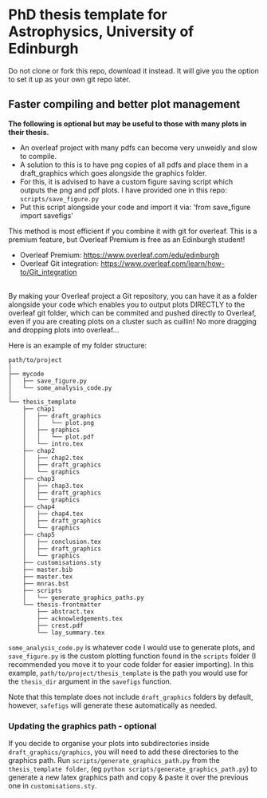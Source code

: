 # PhD thesis template for Astrophysics, University of Edinburgh

Do not clone or fork this repo, download it instead. It will give you the option to set it up as your own git repo later.

## Faster compiling and better plot management
**The following is optional but may be useful to those with many plots in their thesis.**

* An overleaf project with many pdfs can become very unweidly and slow to compile.
* A solution to this is to have png copies of all pdfs and place them in a draft_graphics
which goes alongside the graphics folder. 
* For this, it is advised to have a custom figure saving script which outputs the png and pdf plots. I have provided one in this repo: `scripts/save_figure.py`
* Put this script alongside your code and import it via: 'from save_figure import savefigs'

This method is most efficient if you combine it with git for overleaf. This is a premium feature, but Overleaf Premium is free as an Edinburgh student!
* Overleaf Premium: https://www.overleaf.com/edu/edinburgh
* Overleaf Git integration: https://www.overleaf.com/learn/how-to/Git_integration

\
By making your Overleaf project a Git repository, you can have it as a folder alongside your code 
which enables you to output plots DIRECTLY to the overleaf git folder, which can be 
commited and pushed directly to Overleaf, even if you are creating plots on a cluster such as cuillin!
No more dragging and dropping plots into overleaf...

Here is an example of my folder structure:
```
path/to/project
│
├── mycode
│   ├── save_figure.py
│   └── some_analysis_code.py
│
└── thesis_template
    ├── chap1
    │   ├── draft_graphics
    │   │   └── plot.png
    │   ├── graphics
    │   │   └── plot.pdf
    │   └── intro.tex
    ├── chap2
    │   ├── chap2.tex
    │   ├── draft_graphics
    │   └── graphics
    ├── chap3
    │   ├── chap3.tex
    │   ├── draft_graphics
    │   └── graphics
    ├── chap4
    │   ├── chap4.tex
    │   ├── draft_graphics
    │   └── graphics
    ├── chap5
    │   ├── conclusion.tex
    │   ├── draft_graphics
    │   └── graphics
    ├── customisations.sty
    ├── master.bib
    ├── master.tex
    ├── mnras.bst
    ├── scripts
    │   └── generate_graphics_paths.py
    └── thesis-frontmatter
        ├── abstract.tex
        ├── acknowledgements.tex
        ├── crest.pdf
        └── lay_summary.tex
```

`some_analysis_code.py` is whatever code I would use to generate plots,
and `save_figure.py` is the custom plotting function found in the `scripts` folder
(I recommended you move it to your code folder for easier importing).
In this example, `path/to/project/thesis_template` is the path you would use for the 
`thesis_dir` argument in the `savefigs` function.

Note that this template does not include `draft_graphics` folders by default,
however, `safefigs` will generate these automatically as needed.

### Updating the graphics path - optional
If you decide to organise your plots into subdirectories inside `draft_graphics/graphics`, you will need to add these directories to the graphics path.
Run `scripts/generate_graphics_path.py` from the `thesis_template folder`, (eg `python scripts/generate_graphics_path.py`) to generate a new latex graphics path and copy & paste it over the previous one in `customisations.sty`.
